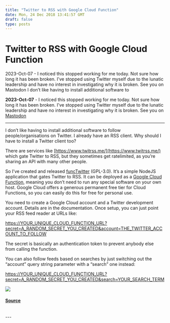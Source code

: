 ```yaml
---
title: "Twitter to RSS with Google Cloud Function"
date: Mon, 24 Dec 2018 13:41:57 GMT
draft: false
type: posts
---
```

# Twitter to RSS with Google Cloud Function





2023-Oct-07 - I noticed this stopped working for me today. Not sure how long it has been broken. I’ve stopped using Twitter myself due to the lunatic leadership and have no interest in investigating why it is broken. See you on Mastodon I don’t like having to install additional software to

**2023-Oct-07** - I noticed this stopped working for me today. Not sure how long it has been broken. I’ve stopped using Twitter myself due to the lunatic leadership and have no interest in investigating why it is broken. See you on [Mastodon](https://mastodon.social/@grepular/)

* * *

I don’t like having to install additional software to follow people/organisations on Twitter. I already have an RSS client. Why should I have to install a Twitter client too?

There are services like [https://www.twitrss.me/](https://www.twitrss.me/) which gate Twitter to RSS, but they sometimes get ratelimited, as you’re sharing an API with many other people.

So I’ve created and released [funcTwitter](https://gitlab.com/mikecardwell/functwitter) (GPL-3.0). It’s a simple NodeJS application that gates Twitter to RSS. It can be deployed as a [Google Cloud Function](https://cloud.google.com/functions/), meaning you don’t need to run any special software on your own host. Google Cloud offers a generous permanent free tier for Cloud Functions, so you can easily do this for free for personal use.

You need to create a Google Cloud account and a Twitter development account. Details are in the documentation. Once setup, you can just point your RSS feed reader at URLs like:

[https://YOUR\_UNIQUE\_CLOUD\_FUNCTION\_URL?secret=A\_RANDOM\_SECRET\_YOU\_CREATED&account=THE\_TWITTER\_ACCOUNT\_TO\_FOLLOW](https://YOUR_UNIQUE_CLOUD_FUNCTION_URL?secret=A_RANDOM_SECRET_YOU_CREATED&account=THE_TWITTER_ACCOUNT_TO_FOLLOW)

The secret is basically an authentication token to prevent anybody else from calling the function.

You can also follow feeds based on searches by just switching out the “account” query string parameter with a “search” one instead:

[https://YOUR\_UNIQUE\_CLOUD\_FUNCTION\_URL?secret=A\_RANDOM\_SECRET\_YOU\_CREATED&search=YOUR\_SEARCH\_TERM](https://YOUR_UNIQUE_CLOUD_FUNCTION_URL?secret=A_RANDOM_SECRET_YOU_CREATED&search=YOUR_SEARCH_TERM)

[![](https://www.grepular.com/images/amazon/serverless_computing.jpg)](https://www.grepular.com/redir?key=amazon_serverless_computing "Beginning Serverless Computing")

#### [Source](https://www.grepular.com/Twitter_to_RSS_with_Google_Cloud_Function)

<br/>
---
